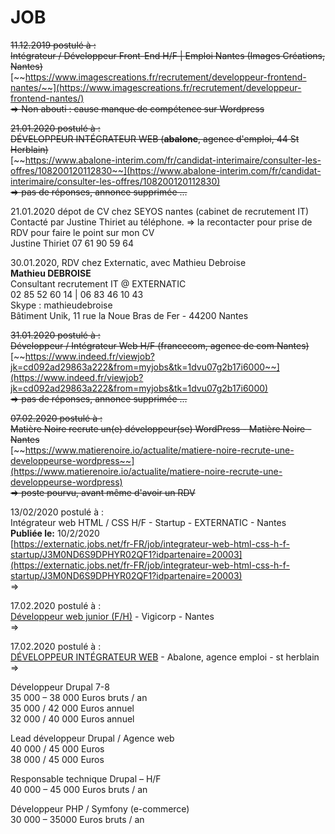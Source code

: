 # JOB

~~11.12.2019 postulé à :  
Intégrateur / Développeur Front-End H/F \| Emploi Nantes \(Images Créations, Nantes\)~~  
[~~https://www.imagescreations.fr/recrutement/developpeur-frontend-nantes/~~](https://www.imagescreations.fr/recrutement/developpeur-frontend-nantes/)  
~~=&gt; Non abouti : cause manque de compétence sur Wordpress~~

~~21.01.2020 postulé à :  
DÉVELOPPEUR INTÉGRATEUR WEB \(**abalone**, agence d'emploi, 44 St Herblain\)~~  
[~~https://www.abalone-interim.com/fr/candidat-interimaire/consulter-les-offres/108200120112830~~](https://www.abalone-interim.com/fr/candidat-interimaire/consulter-les-offres/108200120112830)  
~~=&gt; pas de réponses, annonce supprimée ...~~

21.01.2020 dépot de CV chez SEYOS nantes \(cabinet de recrutement IT\)  
Contacté par Justine Thiriet au téléphone. =&gt; la recontacter pour prise de RDV pour faire le point sur mon CV  
Justine Thiriet 07 61 90 59 64

30.01.2020, RDV chez Externatic, avec Mathieu Debroise  
**Mathieu DEBROISE**  
Consultant recrutement IT @ EXTERNATIC  
02 85 52 60 14 \| 06 83 46 10 43  
Skype : mathieudebroise  
Bâtiment Unik, 11 rue la Noue Bras de Fer - 44200 Nantes

~~31.01.2020 postulé à :  
Développeur / Intégrateur Web H/F \(francecom, agence de com Nantes\)~~  
[~~https://www.indeed.fr/viewjob?jk=cd092ad29863a222&from=myjobs&tk=1dvu07g2b17i6000~~](https://www.indeed.fr/viewjob?jk=cd092ad29863a222&from=myjobs&tk=1dvu07g2b17i6000)  
~~=&gt; pas de réponses, annonce supprimée ...~~

~~07.02.2020 postulé à :  
Matière Noire recrute un\(e\) développeur\(se\) WordPress - Matière Noire - Nantes~~  
[~~https://www.matierenoire.io/actualite/matiere-noire-recrute-une-developpeurse-wordpress~~](https://www.matierenoire.io/actualite/matiere-noire-recrute-une-developpeurse-wordpress)  
~~=&gt; poste pourvu, avant même d'avoir un RDV~~

13/02/2020 postulé à :  
Intégrateur web HTML / CSS H/F - Startup - EXTERNATIC - Nantes  
**Publiée le:** 10/2/2020  
[https://externatic.jobs.net/fr-FR/job/integrateur-web-html-css-h-f-startup/J3M0ND6S9DPHYR02QF1?idpartenaire=20003](https://externatic.jobs.net/fr-FR/job/integrateur-web-html-css-h-f-startup/J3M0ND6S9DPHYR02QF1?idpartenaire=20003)  
=&gt; 

17.02.2020 postulé à  :  
[Développeur web junior \(F/H\)](https://www.vigicorp.fr/emplois/developpeur-web-junior) - Vigicorp - Nantes  
=&gt;

17.02.2020 postulé à :  
[DÉVELOPPEUR INTÉGRATEUR WEB](https://www.abalone-interim.com/fr/candidat-interimaire/consulter-les-offres/108200214114927) - Abalone, agence emploi - st herblain  
=&gt; 







Développeur Drupal 7-8  
35 000 – 38 000 Euros bruts / an  
35 000 / 42 000 Euros annuel  
32 000 / 40 000 Euros annuel

Lead développeur Drupal / Agence web  
40 000 / 45 000 Euros  
38 000 / 45 000 Euros

  
Responsable technique Drupal – H/F  
40 000 – 45 000 Euros bruts / an

  
Développeur PHP / Symfony \(e-commerce\)  
30 000 – 35000 Euros bruts / an

